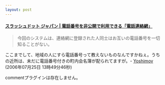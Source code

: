```yaml
---
layout: post
---
```

<h4><a href="http://slashdot.jp/security/article.pl?sid=06/07/24/1835247&from=rss">スラッシュドット ジャパン | 電話番号を非公開で利用できる「電話連絡網」</a></h4>
<blockquote><p>今回のシステムは、連絡網に登録された人同士はお互いの電話番号を一切知ることがない。</p>
</blockquote>
<p>ここまでして、地域の人にすら電話番号って教えないものなんですかねぇ。うちの近所は、未だに電話番号付きの町内会名簿が配られてますが。- <a href="/?page=Yoshimov" class="wikipage">Yoshimov</a> (2006年07月25日 13時49分46秒)</p>
<p><span class="error">commentプラグインは存在しません。</span> </p>
